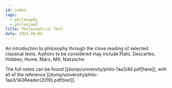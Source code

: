 ```yaml
---
id: index
tags:
  - philosophy
  - philos1aa3
title: Philosophical Text
date: 2023-09-04
---
```


An introduction to philosophy through the close reading of selected classical texts.
Authors to be considered may include Plato, Descartes, Hobbes, Hume, Marx, Mill, Nietzsche.

The full notes can be found [[dump/university/philo-1aa3/All.pdf|here]], with all of the reference [[dump/university/philo-1aa3/1A3Reader(2019).pdf|text]].
